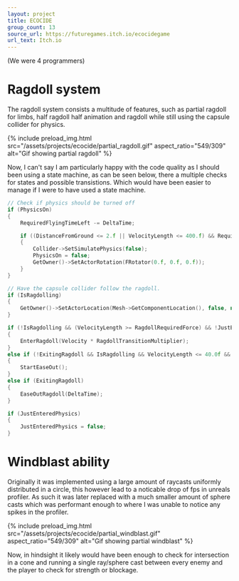 ```yaml
---
layout: project
title: ECOCIDE
group_count: 13
source_url: https://futuregames.itch.io/ecocidegame
url_text: Itch.io
---
```

(We were 4 programmers)
# Ragdoll system
The ragdoll system consists a multitude of features, such as partial ragdoll for limbs, half ragdoll half animation and ragdoll while still using the capsule collider for physics.

{% include preload_img.html
  src="/assets/projects/ecocide/partial_ragdoll.gif"
  aspect_ratio="549/309"
  alt="Gif showing partial ragdoll"
%}

Now, I can't say I am particularly happy with the code quality as I should been using a state machine,
as can be seen below, there a multiple checks for states and possible transistions. Which would have been easier to manage if I were to have used a state machine.

```cpp
// Check if physics should be turned off
if (PhysicsOn)
{
	RequiredFlyingTimeLeft -= DeltaTime;

	if ((DistanceFromGround <= 2.f || VelocityLength <= 400.f) && RequiredFlyingTimeLeft <= 0.f)
	{
		Collider->SetSimulatePhysics(false);
		PhysicsOn = false;
		GetOwner()->SetActorRotation(FRotator(0.f, 0.f, 0.f));
	}
}

// Have the capsule collider follow the ragdoll.
if (IsRagdolling)
{
	GetOwner()->SetActorLocation(Mesh->GetComponentLocation(), false, nullptr, ETeleportType::None);
}

if (!IsRagdolling && (VelocityLength >= RagdollRequiredForce) && !JustEnteredPhysics)
{
	EnterRagdoll(Velocity * RagdollTransitionMultiplier);
}
else if (!ExitingRagdoll && IsRagdolling && VelocityLength <= 40.0f && DistanceFromGround < 50.f)
{
	StartEaseOut();
}
else if (ExitingRagdoll)
{
	EaseOutRagdoll(DeltaTime);
}

if (JustEnteredPhysics)
{
	JustEnteredPhysics = false;
}
```

# Windblast ability
Originally it was implemented using a large amount of raycasts uniformly distributed in a circle, this however lead to a noticable drop of fps in unreals profiler. As such it was later replaced with a much smaller amount of sphere casts which was performant enough to where I was unable to notice any spikes in the profiler.

{% include preload_img.html
  src="/assets/projects/ecocide/partial_windblast.gif"
  aspect_ratio="549/309"
  alt="Gif showing partial windblast"
%}

Now, in hindsight it likely would have been enough to check for intersection in a cone and running a single ray/sphere cast between every enemy and the player to check for strength or blockage.

<!-- 
Dennis Larson  GD
Filip Ekström  GD
Mark Victor Laguitan  GD
Lea Koinberg GA BOD
Moa Jerneholt GA   SKE
Gautham Satheesh  GA BOD
Malte Linde Neveling GP BOD
Kristoffer Saxmo GP BOD
Max Pålsson GP SKE
Simon Persson GP BOD
Leon Laszlo QA
Fredrik Modin QA
Christoffer Siltanen QA 
-->